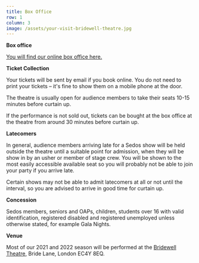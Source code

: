 ```yaml
---
title: Box Office
row: 1
column: 3
image: /assets/your-visit-bridewell-theatre.jpg
---
```

**Box office**

[You will find our online box office here.](https://tickets.sedos.co.uk)

**Ticket Collection**

Your tickets will be sent by email if you book online. You do not need to print your tickets – it's fine to show them on a mobile phone at the door.

The theatre is usually open for audience members to take their seats 10-15 minutes before curtain up.

If the performance is not sold out, tickets can be bought at the box office at the theatre from around 30 minutes before curtain up.

**Latecomers**

In general, audience members arriving late for a Sedos show will be held outside the theatre until a suitable point for admission, when they will be show in by an usher or member of stage crew. You will be shown to the most easily accessible available seat so you will probably not be able to join your party if you arrive late.

Certain shows may not be able to admit latecomers at all or not until the interval, so you are advised to arrive in good time for curtain up.

**Concession**

Sedos members, seniors and OAPs, children, students over 16 with valid identification, registered disabled and registered unemployed unless otherwise stated, for example Gala Nights.

**Venue**

Most of our 2021 and 2022 season will be performed at the [Bridewell Theatre,](https://sedos.co.uk/venues/bridewell) Bride Lane, London EC4Y 8EQ.